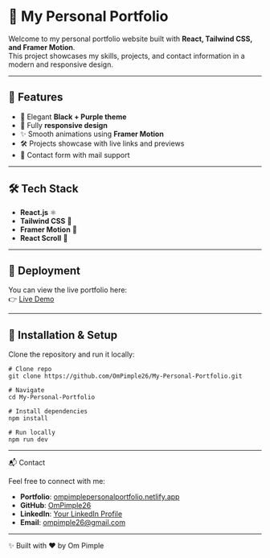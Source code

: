 # 🌸 My Personal Portfolio

Welcome to my personal portfolio website built with **React, Tailwind CSS, and Framer Motion**.  
This project showcases my skills, projects, and contact information in a modern and responsive design.  

---

## 🚀 Features
- 🎨 Elegant **Black + Purple theme**  
- 📱 Fully **responsive design**  
- ✨ Smooth animations using **Framer Motion**  
- 🛠️ Projects showcase with live links and previews  
- 📧 Contact form with mail support  

---

## 🛠️ Tech Stack
- **React.js** ⚛️  
- **Tailwind CSS** 🎨  
- **Framer Motion** 🎥  
- **React Scroll** 📜  

---

## 🔗 Deployment
You can view the live portfolio here:  
👉 [Live Demo](https://ompimplepersonalportfolio.netlify.app/)  

---

## 📂 Installation & Setup
Clone the repository and run it locally:

```
# Clone repo
git clone https://github.com/OmPimple26/My-Personal-Portfolio.git

# Navigate
cd My-Personal-Portfolio

# Install dependencies
npm install

# Run locally
npm run dev
```

---

📬 Contact

Feel free to connect with me:

- **Portfolio**: [ompimplepersonalportfolio.netlify.app](https://ompimplepersonalportfolio.netlify.app/)  
- **GitHub**: [OmPimple26](https://github.com/OmPimple26)  
- **LinkedIn**: [Your LinkedIn Profile](https://www.linkedin.com/in/om-pimple-0042822b3/)  
- **Email**: [ompimple26@gmail.com](mailto:ompimple04@gmail.com)

---

✨ Built with ❤️ by Om Pimple
